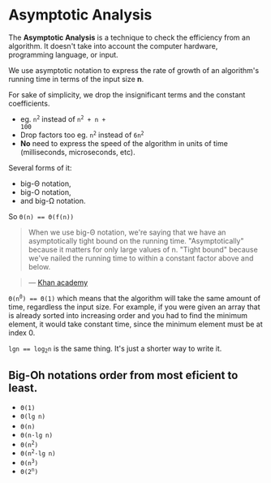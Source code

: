 # Asymptotic Analysis

The **Asymptotic Analysis** is a technique to check the efficiency from an algorithm. It doesn't take into account the computer hardware, programming language, or input.

We use asymptotic notation to express the rate of growth of an algorithm's running time in terms of the input size **n**.

For sake of simplicity, we drop the insignificant terms and the constant coefficients.

- eg. <code>n<sup>2</sup></code> instead of <code>n<sup>2</sup> + n + 100</code>
- Drop factors too eg. <code>n<sup>2</suo></code> instead of <code>6n<sup>2</sup></code>
- **No** need to express the speed of the algorithm in units of time (milliseconds, microseconds, etc).

Several forms of it: 
- big-Θ notation,
- big-O notation,
- and big-Ω notation.

So <code>Θ(n) == Θ(f(n))</code>

> When we use big-Θ notation, we're saying that we have an asymptotically tight bound on the running time. "Asymptotically" because it matters for only large values of n. "Tight bound" because we've nailed the running time to within a constant factor above and below. 

> — [Khan academy](https://www.khanacademy.org/computing/computer-science/algorithms/asymptotic-notation/a/big-big-theta-notation)

<code>Θ(n<sup>0</sup>) == Θ(1)</code> which means that the algorithm will take the same amount of time, regardless the input size. For example, if you were given an array that is already sorted into increasing order and you had to find the minimum element, it would take constant time, since the minimum element must be at index 0.

<code>lgn == log<sub>2</sub>n</code> is the same thing. It's just a shorter way to write it.

## Big-Oh notations order from most eficient to least.

- <code>Θ(1)</code>
- <code>Θ(lg<sub> </sub>n)</code>
- <code>Θ(n)</code>
- <code>Θ(n·lg<sub> </sub>n)</code>
- <code>Θ(n<sup>2</sup>)</code>
- <code>Θ(n<sup>2</sup>·lg<sub> </sub>n)</code>
- <code>Θ(n<sup>3</sup>)</code>
- <code>Θ(2<sup>n</sup>)</code>
